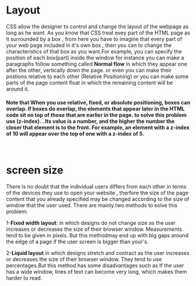 # Layout
CSS allow the designer to control and change the layout of the webpage as long as he want. As you know that CSS treat evey part of the HTML page as it surrounded by a box , from here you have to imagine that every part of your web page included in it's own box , then you can to change the characteristics of that box as you want.For example, you can specify the position of each box(part) inside the window for instance you can make a paragraphs follow something called **Normal flow** in which they appear one
after the other, vertically down
the page. or even you can make their postions relative to each other (Relative Positioning)
or you can make some parts of the page content float in which the remaining content will be around it.
 #### Note that When you use relative, fixed, or absolute positioning, boxes can overlap. If boxes do overlap, the elements that appear later in the HTML code sit on top of those that are earlier in the page. to solve this problem use (z-index). . Its value is a number, and the higher the number the closer that element is to the front. For example, an element with a z-index of 10 will appear over the top of one with a z-index of 5.

 &nbsp;

# screen size
There is no doubt that the individual users differs from each other in terms of the devices they use to open your website , therfore the size of the page content that you already specified may be changed according to the size of window that the user used.
There are mainly two methods to solve this problem:

1-**Fixed width layout**: in which
designs do not
change size as the
user increases
or decreases
the size of their
browser window.
Measurements tend
to be given in pixels. But this methodmay end up with big gaps
around the edge of a page if the user screen is bigger than your's.

2-**Liquid layout** in which designs
stretch and contract
as the user increases
or decreases the
size of their browser
window. They tend to
use percentages.But this method has some disadvantages such as If the user has a wide
window, lines of text can
become very long, which
makes them harder to read.
